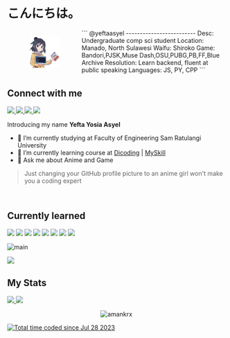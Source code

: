 <h1 align="left">こんにちは。</h1>

<!--
![image](https://github.com/yeftakun/yeftakun/assets/112306795/94f13d44-3eb0-471c-b24d-1111a676fe9c)
-->
<div style="display: flex;">
<div>
<p align="center">
	<img src="animcoding.png" width=40%/>
</p>
</div>
```
@yeftaasyel
-------------------------
Desc: Undergraduate comp sci student
Location: Manado, North Sulawesi
Waifu: Shiroko
Game: Bandori,PJSK,Muse Dash,OSU,PUBG,PB,FF,Blue Archive
Resolution: Learn backend, fluent at public speaking
Languages: JS, PY, CPP
```
</div>

<h2 align="left">Connect with me</h2>
<p align="left">
	<!--<a href="https://www.linkedin.com/in/yefta-yosia-asyel-43b802288">
		<img src="https://img.shields.io/badge/LinkedIn-0077B5?style=for-the-badge&logo=linkedin&logoColor=white" />
	</a>-->
  <a href="https://www.facebook.com/profile.php?id=100033274762510">
		<img src="https://img.shields.io/badge/Facebook-1877F2?style=for-the-badge&logo=facebook&logoColor=white" />
	</a>
  <a href="https://instagram.com/yeftaasyel_?igshid=NGVhN2U2NjQ0Yg">
		<img src="https://img.shields.io/badge/Instagram-E4405F?style=for-the-badge&logo=instagram&logoColor=white" />
	</a>
	<!--
  <a href="https://youtube.com/@yeftakun?si=daW59SNWa2q08GOo">
		<img src="https://img.shields.io/badge/YouTube-FF0000?style=for-the-badge&logo=youtube&logoColor=white" />
	</a>-->
	<a href="https://github.com/yeftakun">
		<img src="https://img.shields.io/badge/GitHub-100000?style=for-the-badge&logo=github&logoColor=white" />
	</a>
	<!--
  <a href="mailto:yeftakun34@gmail.com">
		<img src="https://img.shields.io/badge/Gmail-D14836?style=for-the-badge&logo=gmail&logoColor=white" />
	</a>-->
	<a href="https://discord.com/users/993736722405916712">
		<img src="https://img.shields.io/badge/Discord-%235865F2.svg?style=for-the-badge&logo=discord&logoColor=white" />
	</a>
</p>
<!--<a href="https://steamcommunity.com/id/yeftaasyel">
		<img src="https://img.shields.io/badge/steam-%23000000.svg?style=for-the-badge&logo=steam&logoColor=white" />
	</a>-->
 
Introducing my name **Yefta Yosia Asyel**

- 🔭 I’m currently studying at Faculty of Engineering Sam Ratulangi University
- 🌱 I’m currently learning course at [Dicoding](https://www.dicoding.com/users/yeftakun/academies) | [MySkill](https://myskill.id/)
- 💬 Ask me about Anime and Game

<blockquote>Just changing your GitHub profile picture to an anime girl won't make you a coding expert</blockquote>
<!-- - 😄 Pronouns: wibu -->
<br>
<h2>Currently learned</h2>
<div>
    <img src="https://img.shields.io/badge/Amazon_AWS-FF9900?style=for-the-badge&logo=amazonaws&logoColor=white" style="display: inline-block;">
    <img src="https://img.shields.io/badge/PostgreSQL-316192?style=for-the-badge&logo=postgresql&logoColor=white" style="display: inline-block;">
    <img src="https://img.shields.io/badge/Figma-F24E1E?style=for-the-badge&logo=figma&logoColor=white" style="display: inline-block;">
    <img src="https://img.shields.io/badge/Postman-FF6C37?style=for-the-badge&logo=Postman&logoColor=white" style="display: inline-block;">
    <img src="https://img.shields.io/badge/Android_Studio-3DDC84?style=for-the-badge&logo=android-studio&logoColor=white" style="display: inline-block;">
    <img src="https://img.shields.io/badge/JavaScript-323330?style=for-the-badge&logo=javascript&logoColor=F7DF1E" style="display: inline-block;">
    <img src="https://img.shields.io/badge/PHP-777BB4?style=for-the-badge&logo=php&logoColor=white" style="display: inline-block;">
    <img src="https://img.shields.io/badge/Python-FFD43B?style=for-the-badge&logo=python&logoColor=blue" style="display: inline-block;">
</div>

![main](https://img.shields.io/github/last-commit/yeftakun/yeftakun/main)

<img src="https://github.com/yeftakun/yeftakun/assets/112306795/d7377f6a-639b-4f97-a542-63f96966ec10" width=30% />

## My Stats

<p align="left">
<a href="https://github.com/yeftakun">
  <img height="180em" src="https://github-readme-stats-eight-theta.vercel.app/api?username=yeftakun&show_icons=true&theme=algolia&include_all_commits=true&count_private=true"/>
  <img height="180em" src="https://github-readme-stats-eight-theta.vercel.app/api/top-langs/?username=yeftakun&layout=compact&theme=algolia"/>
</a></p>

<p align="center">
	<img width="60%" src="https://github-readme-stats.vercel.app/api/wakatime?username=yeftakun&theme=algolia&show_icons=true" alt="amankrx" />
</p>

<a href="https://wakatime.com/@c0f068d6-5021-484a-b546-4c068cd8909a"><img src="https://wakatime.com/badge/user/c0f068d6-5021-484a-b546-4c068cd8909a.svg" alt="Total time coded since Jul 28 2023" /></a>
